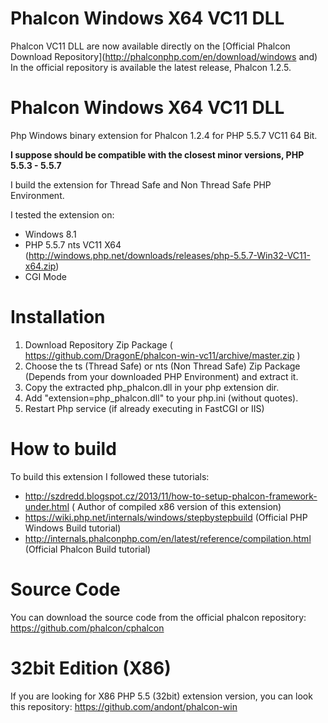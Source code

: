 Phalcon Windows X64 VC11 DLL
====================

Phalcon VC11 DLL are now available directly on the [Official Phalcon Download Repository](http://phalconphp.com/en/download/windows and)
In the official repository is available the latest release, Phalcon 1.2.5.

Phalcon Windows X64 VC11 DLL
====================
Php Windows binary extension for Phalcon 1.2.4 for PHP 5.5.7 VC11 64 Bit.

**I suppose should be compatible with the closest minor versions, PHP 5.5.3 - 5.5.7**

I build the extension for Thread Safe and Non Thread Safe PHP Environment.

I tested the extension on: 
- Windows 8.1
- PHP 5.5.7 nts VC11 X64 (http://windows.php.net/downloads/releases/php-5.5.7-Win32-VC11-x64.zip)
- CGI Mode

Installation 
======
1. Download Repository Zip Package ( https://github.com/DragonE/phalcon-win-vc11/archive/master.zip ) 
2. Choose the ts (Thread Safe) or nts (Non Thread Safe) Zip Package (Depends from your downloaded PHP Environment) and extract it. 
3. Copy the extracted php_phalcon.dll in your php extension dir.
4. Add "extension=php_phalcon.dll" to your php.ini (without quotes).
5. Restart Php service (if already executing in FastCGI or IIS)

How to build
======
To build this extension I followed these tutorials:
- http://szdredd.blogspot.cz/2013/11/how-to-setup-phalcon-framework-under.html ( Author of compiled x86 version of this extension)
- https://wiki.php.net/internals/windows/stepbystepbuild (Official PHP Windows Build tutorial)
- http://internals.phalconphp.com/en/latest/reference/compilation.html (Official Phalcon Build tutorial)

Source Code
======
You can download the source code from the official phalcon repository: https://github.com/phalcon/cphalcon

32bit Edition (X86)
======
If you are looking for X86 PHP 5.5 (32bit) extension version, you can look this repository: https://github.com/andont/phalcon-win
